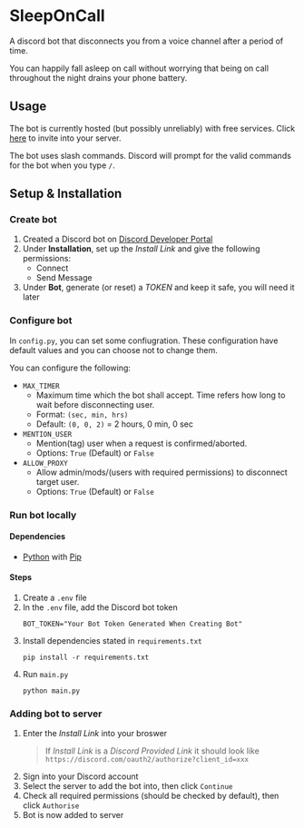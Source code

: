 # SleepOnCall
A discord bot that disconnects you from a voice channel after a period of time.

You can happily fall asleep on call without worrying that being on call throughout the night drains your phone battery.

## Usage

The bot is currently hosted (but possibly unreliably) with free services.
Click [here](https://discord.com/oauth2/authorize?client_id=1240967966040916049) to invite into your server.

The bot uses slash commands. Discord will prompt for the valid commands for the bot when you type `/`.

## Setup & Installation

### Create bot

1. Created a Discord bot on [Discord Developer Portal](https://discord.com/developers/applications)
2. Under **Installation**, set up the *Install Link* and give the following permissions:
    - Connect
    - Send Message
3. Under **Bot**, generate (or reset) a *TOKEN* and keep it safe, you will need it later 

### Configure bot

In `config.py`, you can set some confiugration. These configuration have default values
and you can choose not to change them.

You can configure the following:
  -  `MAX_TIMER`
     - Maximum time which the bot shall accept.
       Time refers how long to wait before disconnecting user.
     - Format: `(sec, min, hrs)`
     - Default: `(0, 0, 2)` = 2 hours, 0 min, 0 sec
  -  `MENTION_USER`
      - Mention(tag) user when a request is confirmed/aborted.
      - Options: `True` (Default) or `False`
  -  `ALLOW_PROXY`
     - Allow admin/mods/(users with required permissions) to disconnect target user.
     - Options: `True` (Default) or `False`

### Run bot locally

#### Dependencies

- [Python](https://www.python.org/) with [Pip](https://pip.pypa.io/en/stable/installation/)

#### Steps

1. Create a `.env` file
2. In the `.env` file, add the Discord bot token
   ```
   BOT_TOKEN="Your Bot Token Generated When Creating Bot"
   ```
3. Install dependencies stated in `requirements.txt`
   ```
   pip install -r requirements.txt
   ```
4. Run `main.py`
   ```
   python main.py
   ```

### Adding bot to server

1. Enter the *Install Link* into your broswer
   > If *Install Link* is a *Discord Provided Link* it should look like `https://discord.com/oauth2/authorize?client_id=xxx`
2. Sign into your Discord account
3. Select the server to add the bot into, then click `Continue`
4. Check all required permissions (should be checked by default), then click `Authorise`
5. Bot is now added to server